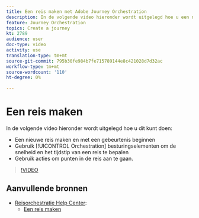 ```yaml
---
title: Een reis maken met Adobe Journey Orchestration
description: In de volgende video hieronder wordt uitgelegd hoe u een nieuwe reis kunt maken, met een gebeurtenis kunt beginnen, besturingselementen voor orchestraties kunt gebruiken om de stroom en de timing van een reis te beheren en Handelingen kunt gebruiken om punten in de reis te betreden.
feature: Journey Orchestration
topics: Create a journey
kt: 2789
audience: user
doc-type: video
activity: use
translation-type: tm+mt
source-git-commit: 795b30fe984b7fe715789144e8c421028d7d32ac
workflow-type: tm+mt
source-wordcount: '110'
ht-degree: 0%

---
```



# Een reis maken

In de volgende video hieronder wordt uitgelegd hoe u dit kunt doen:

* Een nieuwe reis maken en met een gebeurtenis beginnen
* Gebruik [!UICONTROL Orchestration] besturingselementen om de snelheid en het tijdstip van een reis te bepalen
* Gebruik acties om punten in de reis aan te gaan.

>[!VIDEO](https://video.tv.adobe.com/v/29696?quality=12)

## Aanvullende bronnen

* [Reisorchestratie Help Center](https://docs.adobe.com/content/help/en/journeys/using/journey-orchestration-home.html):
   * [Een reis maken](https://docs.adobe.com/content/help/en/journeys/using/building-journeys/about-journey-building/journey.html)

